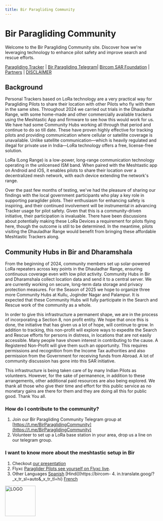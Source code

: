 ```yaml
---
title: Bir Paragliding Community 
---
```


# Bir Paragliding Community 

Welcome to the Bir Paragliding Community site. Discover how we're leveraging technology to enhance pilot safety and
improve search and rescue efforts.

[Paragliding Tracker](https://tracker.bircom.in/) | [Bir Paragliding Telegram](https://t.me/meshtastic_india)| [Bircom SAR Foundation](https://sar.bircom.in) |  [Partners](https://bircom.in/partners.html) | [DISCLAIMER](https://bircom.in/DISCLAIMER.html)

## Background

Personal Trackers based on LoRa technology are a very practical way for Paragliding Pilots to share their location with other Pilots who fly with them in the same sites.
Throughout 2024 we carried out  trials in the Dhauladhar Range, with some home-made and other commercially available trackers using the Meshtastic App and firmware to see how this would work for us. We have had some Community Hubs working all through that period and continue to do so till date.  These have proven highly effective for tracking pilots and providing communication where cellular or satellite coverage is unavailable. Unlike satellite communication—which is
heavily regulated and illegal for private use in India—LoRa technology offers a free, license-free solution.


LoRa (Long Range) is a low-power, long-range communication technology operating in the unlicensed ISM band. When paired
with the Meshtastic app on Android and iOS, it enables pilots to share their location over a decentralized mesh network,
with each device extending the network's range.

Over the past few months of testing, we've had the pleasure of sharing our findings with the local government participants
who play a key role in supporting paraglider pilots. Their enthusiasm for enhancing safety is inspiring, and their continued
involvement will be instrumental in advancing Tracker usage for pilot safety. Given that this is a community-driven initiative,
their participation is invaluable. There have been discussions about potentially making these LoRa Devices a requirement for 
pilots flying here, though the outcome is still to be determined. In the meantime, pilots visiting the Dhauladhar Range
would benefit from bringing these affordable Meshtastic Trackers along.

## Community Hubs in Bir and Dharamshala

From the beginning of 2024, community members set up solar-powered LoRa repeaters across key points in the Dhauladhar Range,
ensuring continuous coverage even with low pilot activity. Community Hubs in Bir and Dharamshala collect location data
and send it to a central server. We are currently working on secure, long-term data storage and privacy protection measures. For the Season of 2025 we hope to organize three more Community Hubs at Kullu, Joginder Nagar and Palampur. It is expected that these Community Hubs will fully participate in the Search and Rescue work of the community as a whole.


In order to give this infrastructure  a permanent shape, we are in the process of incorporating a Section 8, non profit entity. We hope that once this is done, the initiative that has given us a lot of hope, will continue to grow. In addition to tracking, this non-profit will explore ways to expedite the Search and Rescue efforts for persons in distress, in locations that are not easily accessible. Many people have shown interest in contributing to the cause. A Registered Non-Profit will give them such an opportunity. This requires permissions and recognition from the Income Tax authorities and also permission from the Government for receiving funds from Abroad. A lot of community discussion has gone into this SAR initiative.

This infrastructure is being taken care of by many Indian Pilots as volunteers. However, for the sake of permanence,  in addition to these arrangements, other additional paid resources  are also being explored. We thank all those who give their time and effort for this public service as no monetary gains are there for them and they are doing all this for public good. Thank You all.

### How do I contribute to the community?

  1. Join our Bir Paragliding Community Telegram group at [https://t.me/BirParaglidingCommunity](https://t.me/BirParaglidingCommunity)
  2. Volunteer to set up a LoRa base station in your area, drop us a line on our telegram group.
 
### I want to know more about the meshtastic setup in Bir

  1. Checkout [our presentation](https://bit.ly/MeshtasticBir)
  2. Flyxc [Paraglider Pilots see yourself on Flyxc live](https://www.facebook.com/flyxcapp/posts/pfbid025uurSJCqifq2B89vPyzr3DhV7xVSW4ButwDJt7vm9yS16tb32GSDxMgiY3M21C4il).
  3. Other Languages [Spanish](https://bircom-in.translate.goog/?_x_tr_sl=auto&_x_tr_tl=es)   [Hindi](https://bircom-  4. in.translate.goog/?_x_tr_sl=auto&_x_tr_tl=hi)  [French](https://bircom-in.translate.goog/?_x_tr_sl=auto&_x_tr_tl=fr)

     
<img src="https://bircom.in/images/BSARLogo.png" alt="LOGO" width="100"/>
